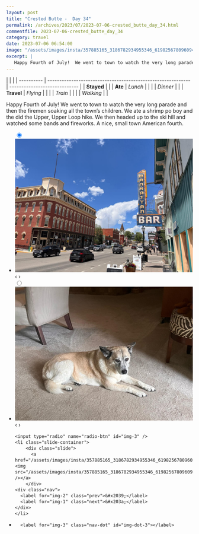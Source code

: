 ```yaml
---
layout: post
title: "Crested Butte -  Day 34"
permalink: /archives/2023/07/2023-07-06-crested_butte_day_34.html
commentfile: 2023-07-06-crested_butte_day_34
category: travel
date: 2023-07-06 06:54:00
image: "/assets/images/insta/357885165_3186782934955346_6198256780960945089_n_18015283651715753.jpg"
excerpt: |
   Happy Fourth of July!  We went to town to watch the very long parade and then the firemen soaking all the town’s children. We ate a shrimp po boy and the did the Upper, Upper Loop hike. We then headed up to the ski hill and watched some bands and fireworks. A nice, small town American fourth.
---
```


|            |                                                              |
| ---------- | ------------------------------------------------------------ | ----------------------------- |
| **Stayed** |  |
| **Ate**    | _Lunch_                                                      |          |
|            | _Dinner_                                                     |          |
| **Travel** | _Flying_                                                     |          |
|            | _Train_                                                      |          |
|            | _Walking_                                                    |          |


 Happy Fourth of July!  We went to town to watch the very long parade and then the firemen soaking all the town’s children. We ate a shrimp po boy and the did the Upper, Upper Loop hike. We then headed up to the ski hill and watched some bands and fireworks. A nice, small town American fourth.


<ul class="slides">
    <input type="radio" name="radio-btn" id="img-1" checked="checked" />
    <li class="slide-container">
        <div class="slide">
          <a href="/assets/images/insta/358185846_1309836582946434_6692762806554847790_n_18062689381409297.jpg"><img src="/assets/images/insta/358185846_1309836582946434_6692762806554847790_n_18062689381409297.jpg" /></a>
        </div>
    <div class="nav">
      <label for="img-3" class="prev">&#x2039;</label>
      <label for="img-2" class="next">&#x203a;</label>
    </div>
    </li>
        <input type="radio" name="radio-btn" id="img-2"  />
    <li class="slide-container">
        <div class="slide">
          <a href="/assets/images/insta/357791874_226642456952224_910598881501958308_n_18028507312498490.jpg"><img src="/assets/images/insta/357791874_226642456952224_910598881501958308_n_18028507312498490.jpg" /></a>
        </div>
    <div class="nav">
      <label for="img-1" class="prev">&#x2039;</label>
      <label for="img-3" class="next">&#x203a;</label>
    </div>
    </li>
    
    <input type="radio" name="radio-btn" id="img-3" />
    <li class="slide-container">
        <div class="slide">
          <a href="/assets/images/insta/357885165_3186782934955346_6198256780960945089_n_18015283651715753.jpg"><img src="/assets/images/insta/357885165_3186782934955346_6198256780960945089_n_18015283651715753.jpg" /></a>
        </div>
    <div class="nav">
      <label for="img-2" class="prev">&#x2039;</label>
      <label for="img-1" class="next">&#x203a;</label>
    </div>
    </li>
			
<li class="nav-dots">
      <label for="img-1" class="nav-dot" id="img-dot-1"></label>
      <label for="img-2" class="nav-dot" id="img-dot-2"></label>

      <label for="img-3" class="nav-dot" id="img-dot-3"></label>

</li>
</ul>        
             

		
